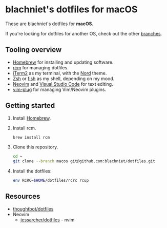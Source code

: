 # blachniet's dotfiles for macOS

These are blachniet's dotfiles for **macOS**.

If you're looking for dotfiles for another OS, check out the other [branches](https://github.com/blachniet/dotfiles/branches).

## Tooling overview

- [Homebrew](https://brew.sh/) for installing and updating software.
- [rcm](https://thoughtbot.github.io/rcm/) for managing dotfiles.
- [iTerm2](https://iterm2.com/) as my terminal, with the [Nord](https://github.com/arcticicestudio/nord-iterm2) theme.
- [Zsh](https://www.zsh.org/) or [fish](https://fishshell.com/) as my shell, depending on my mood.
- [Neovim](https://neovim.io/) and [Visual Studio Code](https://code.visualstudio.com/) for text editing.
- [vim-plug](https://github.com/junegunn/vim-plug) for managing Vim/Neovim plugins.

## Getting started

1.  Install [Homebrew](https://brew.sh/).

1.  Install rcm.

    ```sh
    brew install rcm
    ```

1.  Clone this repository.

    ```bash
    cd ~
    git clone --branch macos git@github.com:blachniet/dotfiles.git
    ```

1.  Install the dotfiles:

    ```bash
    env RCRC=$HOME/dotfiles/rcrc rcup
    ```

## Resources

- [thoughtbot/dotfiles](https://github.com/thoughtbot/dotfiles)
- Neovim
    - [jessarcher/dotfiles](https://github.com/jessarcher/dotfiles) - nvim

